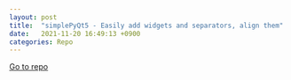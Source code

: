 ```yaml
---
layout: post
title:  "simplePyQt5 - Easily add widgets and separators, align them"
date:   2021-11-20 16:49:13 +0900
categories: Repo
---
```

<a href="https://github.com/yjg30737/simplePyQt5.git">Go to repo</a>